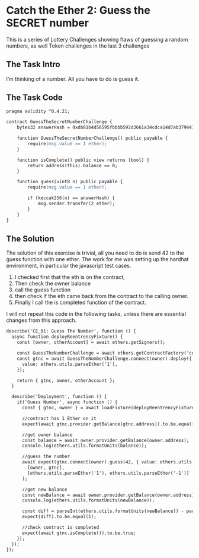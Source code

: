 # Catch the Ether 2: Guess the SECRET number

This is a series of Lottery Challenges showing flaws of guessing a random numbers, as well Token challenges in the last 3 challenges

## The Task Intro

I’m thinking of a number. All you have to do is guess it.

## The Task Code

```apache
pragma solidity ^0.4.21;

contract GuessTheSecretNumberChallenge {
    bytes32 answerHash = 0xdb81b4d58595fbbbb592d3661a34cdca14d7ab379441400cbfa1b78bc447c365;

    function GuessTheSecretNumberChallenge() public payable {
        require(msg.value == 1 ether);
    }

    function isComplete() public view returns (bool) {
        return address(this).balance == 0;
    }

    function guess(uint8 n) public payable {
        require(msg.value == 1 ether);

        if (keccak256(n) == answerHash) {
            msg.sender.transfer(2 ether);
        }
    }
}

```

## The Solution

The solution of this exercise is trivial, all you need to do is send 42 to the guess function with one ether. The work for me was setting up the hardhat environment, in particular the javascript test cases.

1. I checked first that the eth is on the contract,
2. Then check the owner balance
3. call the guess function
4. then check if the eth came back from the contract to the calling owner.
5. Finally I call the is completed function of the contract.

I will not repeat this code in the following tasks, unless there are essential changes from this approach.

```apache
describe('CE_01: Guess The Number', function () {
  async function deployReentrencyFixture() {
    const [owner, otherAccount] = await ethers.getSigners();

    const GuessTheNumberChallenge = await ethers.getContractFactory('contracts/CE_01_GuessTheNumber.sol:GuessTheNumberChallenge');
    const gtnc = await GuessTheNumberChallenge.connect(owner).deploy({
      value: ethers.utils.parseEther('1'),
    });

    return { gtnc, owner, otherAccount };
  }

  describe('Deployment', function () {
    it('Guess Number', async function () {
      const { gtnc, owner } = await loadFixture(deployReentrencyFixture);

      //contract has 1 Ether on it
      expect(await gtnc.provider.getBalance(gtnc.address)).to.be.equal(ethers.utils.parseEther('1'));

      //get owner balance
      const balance = await owner.provider.getBalance(owner.address);
      console.log(ethers.utils.formatUnits(balance));

      //guess the number
      await expect(gtnc.connect(owner).guess(42, { value: ethers.utils.parseEther('1') })).to.changeEtherBalances(
        [owner, gtnc],
        [ethers.utils.parseEther('1'), ethers.utils.parseEther('-1')]
      );

      //get new balance
      const newBalance = await owner.provider.getBalance(owner.address);
      console.log(ethers.utils.formatUnits(newBalance));

      const diff = parseInt(ethers.utils.formatUnits(newBalance)) - parseInt(ethers.utils.formatUnits(balance));
      expect(diff).to.be.equal(1);

      //check contract is completed
      expect(await gtnc.isComplete()).to.be.true;
    });
  });
});
```
